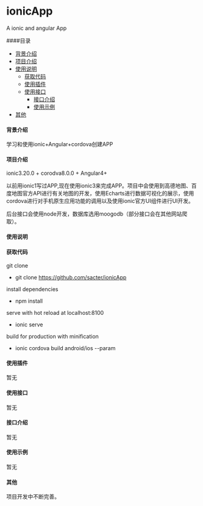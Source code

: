# ionicApp
A ionic and angular App

####目录

* [背景介绍](#背景介绍)
* [项目介绍](#项目介绍)
* [使用说明](#使用说明)
  * [获取代码](#获取代码)
  * [使用插件](#使用插件)
  * [使用接口](#使用接口)
    * [接口介绍](#接口介绍)
    * [使用示例](#使用示例)
* [其他](#其他)

<a name="背景介绍"></a>
#### 背景介绍 

学习和使用ionic+Angular+cordova创建APP

<a name="项目介绍"></a>
#### 项目介绍

ionic3.20.0 + corodva8.0.0 + Angular4+ <br/>

以前用ionic1写过APP,现在使用ionic3来完成APP。项目中会使用到高德地图、百度地图官方API进行有关地图的开发，使用Echarts进行数据可视化的展示，使用cordova进行对手机原生应用功能的调用以及使用ionic官方UI组件进行UI开发。<br/>

后台接口会使用node开发，数据库选用moogodb（部分接口会在其他网站爬取）。<br/>

<a name="使用说明"></a>
#### 使用说明

<a name="获取代码"></a>
#### 获取代码

git clone
* git clone https://github.com/sacter/ionicApp

install dependencies
* npm install

serve with hot reload at localhost:8100
* ionic serve

build for production with minification
* ionic cordova build android/ios --param

<a name="使用插件"></a>
#### 使用插件
暂无

<a name="使用接口"></a>
#### 使用接口
暂无

<a name="接口介绍"></a>
#### 接口介绍
暂无

<a name="使用示例"></a>
#### 使用示例
暂无


<a name="其他"></a>
#### 其他
项目开发中不断完善。
